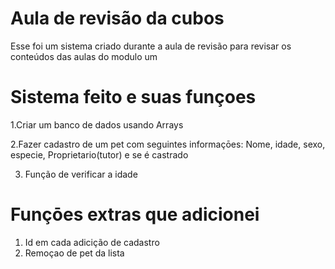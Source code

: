 # Aula de revisão da cubos

Esse foi um sistema criado durante a aula de revisão para revisar os conteúdos das aulas do modulo um

# Sistema feito e suas funçoes

1.Criar um banco de dados usando Arrays

2.Fazer cadastro de um pet com seguintes informaçōes: Nome, idade, sexo, especie, Proprietario(tutor) e se é castrado

3. Função de verificar a idade

# Funçōes extras que adicionei

1. Id em cada adicição de cadastro
2. Remoçao de pet da lista
